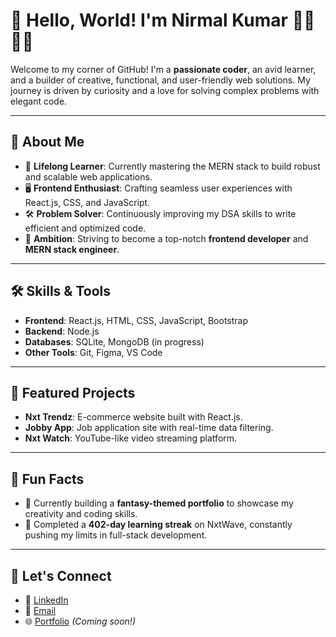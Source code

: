 # 🌟 Hello, World! I'm Nirmal Kumar 👩‍💻👨‍💻  

Welcome to my corner of GitHub! I'm a **passionate coder**, an avid learner, and a builder of creative, functional, and user-friendly web solutions. My journey is driven by curiosity and a love for solving complex problems with elegant code.  

---

## 🚀 About Me  

- 🌱 **Lifelong Learner**: Currently mastering the MERN stack to build robust and scalable web applications.  
- 🖥️ **Frontend Enthusiast**: Crafting seamless user experiences with React.js, CSS, and JavaScript.  
- 🛠️ **Problem Solver**: Continuously improving my DSA skills to write efficient and optimized code.  
- 🌟 **Ambition**: Striving to become a top-notch **frontend developer** and **MERN stack engineer**.  

---

## 🛠️ Skills & Tools  

- **Frontend**: React.js, HTML, CSS, JavaScript, Bootstrap  
- **Backend**: Node.js  
- **Databases**: SQLite, MongoDB (in progress)  
- **Other Tools**: Git, Figma, VS Code  

---

## 🌟 Featured Projects  

- **Nxt Trendz**: E-commerce website built with React.js.  
- **Jobby App**: Job application site with real-time data filtering.  
- **Nxt Watch**: YouTube-like video streaming platform.  

---

## 🌌 Fun Facts  

- 🎨 Currently building a **fantasy-themed portfolio** to showcase my creativity and coding skills.  
- 🚀 Completed a **402-day learning streak** on NxtWave, constantly pushing my limits in full-stack development.  

---

## 🌟 Let's Connect  

- 💼 [LinkedIn](https://www.linkedin.com/in/nirmal-kumarv/)  
- 📧 [Email](mailto:v.nirmalkumar12@gmail.com)  
- 🌐 [Portfolio](#) *(Coming soon!)*  
